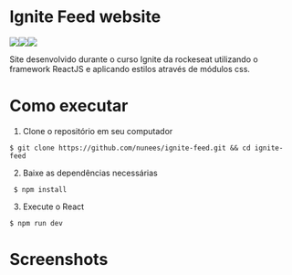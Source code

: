 # Ignite Feed website

<img src="https://img.shields.io/badge/React-20232A?style=for-the-badge&logo=react&logoColor=61DAFB"><img src="https://img.shields.io/badge/HTML5-E34F26?style=for-the-badge&logo=html5&logoColor=white"><img src="https://img.shields.io/badge/CSS3-1572B6?style=for-the-badge&logo=css3&logoColor=white">

Site desenvolvido durante o curso Ignite da rockeseat utilizando o framework ReactJS e aplicando estilos através de módulos css.

# Como executar
1. Clone o repositório em seu computador

```
$ git clone https://github.com/nunees/ignite-feed.git && cd ignite-feed
```


2. Baixe as dependências necessárias
```
 $ npm install
```

3. Execute o React
```
$ npm run dev
```


# Screenshots